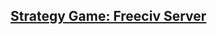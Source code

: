 [Strategy Game: Freeciv Server](freeciv.html)
---------------------------------------------

```bash

```

